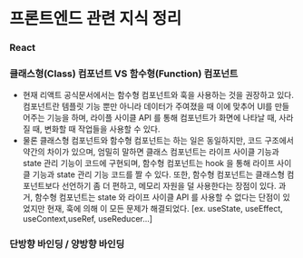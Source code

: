# 프론트엔드 관련 지식 정리

### React
### 클래스형(Class) 컴포넌트 VS 함수형(Function) 컴포넌트
- 현재 리액트 공식문서에서는 함수형 컴포넌트와 훅을 사용하는 것을 권장하고 있다. 컴포넌트란 템플릿 기능 뿐만 아니라 데이터가 주여졌을 때 이에 맞추어 UI를 만들어주는 기능을 하며, 라이플 사이클 API 를 통해 컴포넌트가 화면에 나타날 때, 사라질 때, 변화할 때 작업들을 사용할 수 있다.
- 물론 클래스형 컴포넌트와 함수형 컴포넌트는 하는 일은 동일하지만, 코드 구조에서 약간의 차이가 있으며, 엄밀히 말하면 클래스 컴포넌트는 라이프 사이클 기능과 state 관리 기능이 코드에 구현되며, 함수형 컴포넌트는 hook 을 통해 라이프 사이클 기능과 state 관리 기능 코드를 짤 수 있다. 또한, 함수형 컴포넌트는 클래스형 컴포넌트보다 선언하기 좀 더 편하고, 메모리 자원을 덜 사용한다는 장점이 있다. 과거, 함수형 컴포넌트는 state 와 라이프 사이클 API 를 사용할 수 없다는 단점이 있었지만 현재, 훅에 의해 이 모든 문제가 해결되었다. [ex. useState, useEffect, useContext,useRef, useReducer...]

### 단방향 바인딩 / 양방향 바인딩

